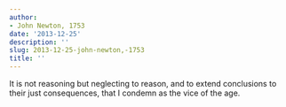 ```yaml
---
author:
- John Newton, 1753
date: '2013-12-25'
description: ''
slug: 2013-12-25-john-newton,-1753
title: ''
---
```

It is not reasoning but neglecting to reason, and to extend conclusions to their just consequences, that I condemn as the vice of the age.



